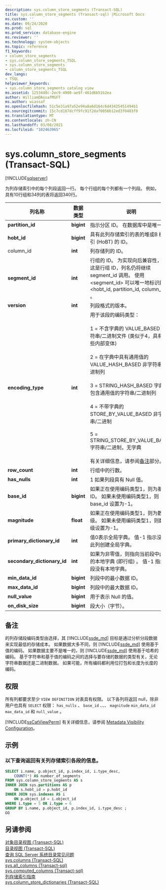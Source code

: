 ```yaml
---
description: sys.column_store_segments (Transact-SQL)
title: sys.column_store_segments (Transact-sql) |Microsoft Docs
ms.custom: ''
ms.date: 09/24/2020
ms.prod: sql
ms.prod_service: database-engine
ms.reviewer: ''
ms.technology: system-objects
ms.topic: reference
f1_keywords:
- column_store_segments
- sys.column_store_segments_TSQL
- sys.column_store_segments
- column_store_segments_TSQL
dev_langs:
- TSQL
helpviewer_keywords:
- sys.column_store_segments catalog view
ms.assetid: 1253448c-2ec9-4900-ae9f-461d6b51b2ea
author: WilliamDAssafMSFT
ms.author: wiassaf
ms.openlocfilehash: 51c5e31a97a52e94a8a6d164c6d43425451494b1
ms.sourcegitcommit: 15c7cd187dcff9fc91f2daf0056b12ed3f0403f0
ms.translationtype: MT
ms.contentlocale: zh-CN
ms.lasthandoff: 03/08/2021
ms.locfileid: "102463965"
---
```

# <a name="syscolumn_store_segments-transact-sql"></a>sys.column_store_segments (Transact-SQL)
[!INCLUDE[sqlserver](../../includes/applies-to-version/sqlserver.md)]

为列存储索引中的每个列段返回一行。 每个行组的每个列都有一个列段。 例如，具有10行组和34列的表将返回340行。 
  
|列名称|数据类型|说明|  
|-----------------|---------------|-----------------|  
|**partition_id**|**bigint**|指示分区 ID。 在数据库中是唯一的。|  
|**hobt_id**|**bigint**|具有此列存储索引的表的堆或B 树索引 (HoBT) 的 ID。|  
|column_id|**int**|列存储列的 ID。|  
|**segment_id**|**int**|行组的 ID。 为实现向后兼容性，即使这是行组 ID，列名仍将继续 segment_id 调用。 使用 <segment_id> 可以唯一地标识段 \<hobt_id, partition_id, column_id> 。|  
|**version**|**int**|列段格式的版本。|  
|**encoding_type**|**int**|用于该段的编码类型：<br /><br /> 1 = 不含字典的 VALUE_BASED 非字符串/二进制文件 (类似于4，具有一些内部变体) <br /><br /> 2 = 在字典中具有通用值的 VALUE_HASH_BASED 非字符串/二进制列<br /><br /> 3 = STRING_HASH_BASED 字典中包含通用值的字符串/二进制列<br /><br /> 4 = 不带字典的 STORE_BY_VALUE_BASED 非字符串/二进制<br /><br /> 5 = STRING_STORE_BY_VALUE_BASED 字符串/二进制，无字典<br /><br /> 有关详细信息，请参阅[备注](#remarks)部分。|  
|**row_count**|**int**|行组中的行数。|  
|**has_nulls**|**int**|1 如果列段具有 Null 值。|  
|**base_id**|**bigint**|如果正在使用编码类型1，则为基值 ID。 如果未使用编码类型1，则 base_id 设置为-1。|  
|**magnitude**|**float**|如果正在使用编码类型1，则为数量级。 如果未使用编码类型1，则数量级设置为-1。|  
|**primary_dictionary_id**|**int**|值0表示全局字典。 值-1 指示没有为此列创建全局字典。|  
|**secondary_dictionary_id**|**int**|如果为非零值，则指向当前段中此列的本地字典 (即行组) 。 值-1 指示此段没有本地字典。|  
|**min_data_id**|**bigint**|列段中的最小数据 ID。|  
|**max_data_id**|**bigint**|列段中的最大数据 ID。|  
|**null_value**|**bigint**|用于表示 Null 的值。|  
|**on_disk_size**|**bigint**|段大小（字节）。|  
  
## <a name="remarks"></a>备注  
的列存储段编码类型由选择，其 [!INCLUDE[ssde_md](../../includes/ssde_md.md)] 目标是通过分析分段数据来实现最低的存储成本。 如果数据大多不同，则 [!INCLUDE[ssde_md](../../includes/ssde_md.md)] 使用基于值的编码。 如果数据主要不是唯一的，则 [!INCLUDE[ssde_md](../../includes/ssde_md.md)] 使用基于哈希的编码。 基于字符串和基于值的编码之间的选择与要存储的数据的类型有关，无论字符串数据还是二进制数据。 如果可能，所有编码都利用位打包和长度为长度的编码。
 
## <a name="permissions"></a>权限  
 所有列都要求至少 `VIEW DEFINITION` 对表具有权限。 以下各列将返回 null，除非用户也具有 `SELECT` 权限： `has_nulls` 、 `base_id` 、、、 `magnitude` `min_data_id` `max_data_id` 和 `null_value` 。  
  
 [!INCLUDE[ssCatViewPerm](../../includes/sscatviewperm-md.md)] 有关详细信息，请参阅 [Metadata Visibility Configuration](../../relational-databases/security/metadata-visibility-configuration.md)。  

## <a name="examples"></a>示例

### <a name="the-following-query-returns-information-about-segments-of-a-columnstore-index"></a>以下查询返回有关列存储索引各段的信息。  
  
```sql  
SELECT i.name, p.object_id, p.index_id, i.type_desc,   
    COUNT(*) AS number_of_segments  
FROM sys.column_store_segments AS s   
INNER JOIN sys.partitions AS p   
    ON s.hobt_id = p.hobt_id   
INNER JOIN sys.indexes AS i   
    ON p.object_id = i.object_id  
WHERE i.type = 5 OR i.type = 6  
GROUP BY i.name, p.object_id, p.index_id, i.type_desc ;  
GO  
```  

## <a name="see-also"></a>另请参阅  
 [对象目录视图 (Transact-SQL)](../../relational-databases/system-catalog-views/object-catalog-views-transact-sql.md)   
 [目录视图 (Transact-SQL)](../../relational-databases/system-catalog-views/catalog-views-transact-sql.md)   
 [查询 SQL Server 系统目录常见问题](../../relational-databases/system-catalog-views/querying-the-sql-server-system-catalog-faq.yml)   
 [sys.columns (Transact-SQL)](../../relational-databases/system-catalog-views/sys-columns-transact-sql.md)   
 [sys.all_columns &#40;Transact-sql&#41;](../../relational-databases/system-catalog-views/sys-all-columns-transact-sql.md)   
 [sys.computed_columns &#40;Transact-sql&#41;](../../relational-databases/system-catalog-views/sys-computed-columns-transact-sql.md)   
 [列存储索引指南](~/relational-databases/indexes/columnstore-indexes-overview.md)    
 [sys.column_store_dictionaries (Transact-SQL)](../../relational-databases/system-catalog-views/sys-column-store-dictionaries-transact-sql.md)  
  
 
